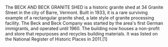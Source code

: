 The BECK AND BECK GRANITE SHED is a historic granite shed at 34 Granite Street in the city of Barre, Vermont. Built in 1933, it is a rare surviving example of a rectangular granite shed, a late style of granite processing facility. The Beck and Beck Company was started by the area's first German immigrants, and operated until 1960. The building now houses a non-profit and store that repurposes and recycles building materials. It was listed on the National Register of Historic Places in 2011.[1]
